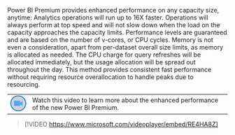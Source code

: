 Power BI Premium provides enhanced performance on any capacity size, anytime: Analytics operations will run up to 16X faster. Operations will always perform at top speed and will not slow down when the load on the capacity approaches the capacity limits.  Performance levels are guaranteed and are based on the number of v-cores, or CPU cycles. Memory is not even a consideration, apart from per-dataset overall size limits, as memory is allocated as needed. The CPU charge for query refreshes will be allocated immediately, but the usage allocation will be spread out throughout the day. This method provides consistent fast performance without requiring resource overallocation to handle peaks due to resourcing.

|||
| :--- | :--- |
| ![Icon indicating play video](../media/video-icon.png)| Watch this video to learn more about the enhanced performance of the new Power BI Premium.|

>[!VIDEO https://www.microsoft.com/videoplayer/embed/RE4HA8Z]

